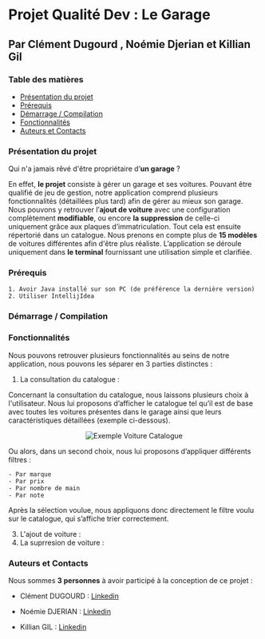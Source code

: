 # Projet Qualité Dev : Le Garage 
## Par Clément Dugourd , Noémie Djerian et Killian Gil 

### Table des matières 
* [Présentation du projet](#Presentation)
* [Prérequis](#prerequis)
* [Démarrage / Compilation](#demarrage)
* [Fonctionnalités](#fonctionnalites)
* [Auteurs et Contacts](#auteurcontact) 

### Présentation du projet <a id="Presentation"></a>

Qui n'a jamais rêvé d'être propriétaire d’**un garage** ? 

En effet, **le projet** consiste à gérer un garage et ses voitures. Pouvant être qualifié de jeu de gestion, notre application comprend plusieurs fonctionnalités (détaillées plus tard) afin de gérer au mieux son garage. Nous pouvons y retrouver l’**ajout de voiture** avec une configuration complètement **modifiable**, ou encore **la suppression** de celle-ci uniquement grâce aux plaques d’immatriculation. Tout cela est ensuite répertorié dans un catalogue. Nous prenons en compte plus de **15 modèles** de voitures différentes afin d'être plus réaliste. L’application se déroule uniquement dans **le terminal** fournissant une utilisation simple et clarifiée.   

### Prérequis <a id="prerequis"></a>

```
1. Avoir Java installé sur son PC (de préférence la dernière version)
2. Utiliser IntellijIdea
```


### Démarrage / Compilation <a id="demarrage"></a>



### Fonctionnalités  <a id="fonctionnalites"></a>

Nous pouvons retrouver plusieurs fonctionnalités au seins de notre application, nous pouvons les séparer en 3 parties distinctes : 

1. La consultation du catalogue : 

Concernant la consultation du catalogue, nous laissons plusieurs choix à l'utilisateur. Nous lui proposons d’afficher le catalogue tel qu’il est de base avec toutes les voitures présentes dans le garage ainsi que leurs caractéristiques détaillées (exemple ci-dessous). 
<p align="center">
  <img src="https://www.cjoint.com/doc/22_12/LLmjctP1fJg_Capture-d’écran-2022-12-12-à-10.01.31.png" alt="Exemple Voiture Catalogue"/>
</p>

Ou alors, dans un second choix, nous lui proposons d’appliquer différents filtres  : 
```
- Par marque 
- Par prix
- Par nombre de main
- Par note 
```

Après la sélection voulue, nous appliquons donc directement le filtre voulu sur le catalogue, qui s’affiche trier correctement. 

3. L'ajout de voiture : 
4. La suprresion de voiture : 



### Auteurs et Contacts <a id="auteurcontact"></a>

Nous sommes **3 personnes** à avoir participé à la conception de ce projet : 

* Clément DUGOURD : <a href="https://www.linkedin.com/in/cl%C3%A9ment-dugourd-157374223"> Linkedin </a>
 
* Noémie DJERIAN : <a href="https://www.linkedin.com/in/no%C3%A9mie-djerian-916211230"> Linkedin </a>
 
* Killian GIL : <a href="https://www.linkedin.com/in/killian-gil-169b45183"> Linkedin </a>
